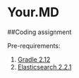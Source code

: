# Your.MD
##Coding assignment

Pre-requirements:

1.  [Gradle 2.12](http://gradle.org/gradle-download/)
2.  [Elasticsearch 2.2.1](https://www.elastic.co/downloads/elasticsearch)

